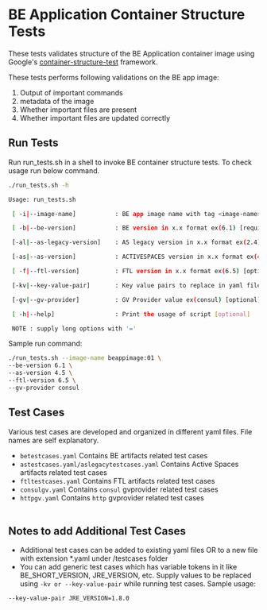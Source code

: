 # BE Application Container Structure Tests
These tests validates structure of the BE Application container image using Google's [container-structure-test](https://github.com/GoogleContainerTools/container-structure-test) framework.

These tests performs following validations on the BE app image:
1. Output of important commands
2. metadata of the image
3. Whether important files are present
4. Whether important files are updated correctly

## Run Tests
Run run_tests.sh in a shell to invoke BE container structure tests. To check usage run below command.
```sh
./run_tests.sh -h

Usage: run_tests.sh

 [ -i|--image-name]           : BE app image name with tag <image-name>:<tag> ex(be6:v1) [required]

 [ -b|--be-version]           : BE version in x.x format ex(6.1) [required]

 [-al|--as-legacy-version]    : AS legacy version in x.x format ex(2.4) [optional]

 [-as|--as-version]           : ACTIVESPACES version in x.x format ex(4.5) [optional]

 [ -f|--ftl-version]          : FTL version in x.x format ex(6.5) [optional]

 [-kv|--key-value-pair]       : Key value pairs to replace in yaml files ex(JRE_VERSION=11) can be multiple [optional]

 [-gv|--gv-provider]          : GV Provider value ex(consul) [optional]

 [ -h|--help]                 : Print the usage of script [optional]

 NOTE : supply long options with '='
```
Sample run command:
```sh
./run_tests.sh --image-name beappimage:01 \
--be-version 6.1 \
--as-version 4.5 \
--ftl-version 6.5 \
--gv-provider consul
```

## Test Cases
Various test cases are developed and organized in different yaml files. File names are self explanatory.
* `betestcases.yaml` Contains BE artifacts related test cases
* `astestcases.yaml/aslegacytestcases.yaml` Contains Active Spaces artifacts related test cases
* `ftltestcases.yaml` Contains FTL artifacts related test cases
* `consulgv.yaml` Contains `consul` gvprovider related test cases
* `httpgv.yaml` Contains `http` gvprovider related test cases
<br><br>

## Notes to add Additional Test Cases

* Additional test cases can be added to existing yaml files OR to a new file with extension *.yaml under /testcases folder
* You can add generic test cases which has variable tokens in it like BE_SHORT_VERSION, JRE_VERSION, etc. Supply values to be replaced using `-kv or --key-value-pair` while running test cases.
Sample usage:
```sh
--key-value-pair JRE_VERSION=1.8.0
```